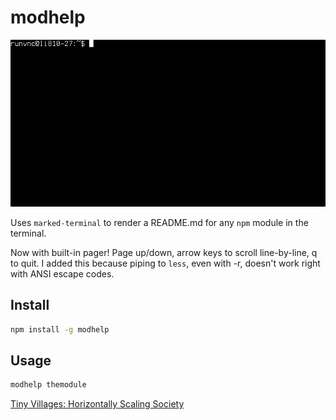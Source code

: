 # modhelp

<img src="modhelp1.gif"/>

Uses `marked-terminal` to render a README.md for any `npm` module in the terminal.

Now with built-in pager!  Page up/down, arrow keys to scroll line-by-line, q to quit.  I added this because piping to `less`, even with -r, doesn't work right with ANSI escape codes.

## Install

```sh
npm install -g modhelp
```

## Usage

```sh
modhelp themodule
```

[Tiny Villages: Horizontally Scaling Society](http://runvnc.github.io/tinyvillage)
